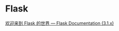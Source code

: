 # Flask

[欢迎来到 Flask 的世界 — Flask Documentation (3.1.x)](https://flask.palletsprojects.com/zh-cn/stable/)
